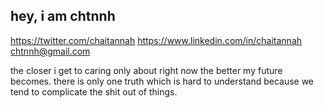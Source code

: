 ## hey, i am chtnnh

https://twitter.com/chaitannah
https://www.linkedin.com/in/chaitannah
chtnnh@gmail.com

the closer i get to caring only about right now the better my future becomes. there is only one truth which is hard to understand because we tend to complicate the shit out of things.
